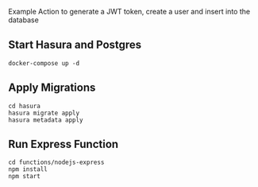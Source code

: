 Example Action to generate a JWT token, create a user and insert into the database

## Start Hasura and Postgres

```
docker-compose up -d
```

## Apply Migrations

```
cd hasura
hasura migrate apply
hasura metadata apply
```

## Run Express Function

```
cd functions/nodejs-express
npm install
npm start
```

